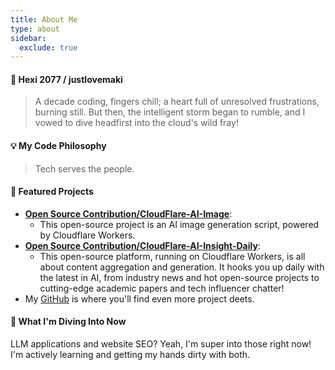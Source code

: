 ```yaml
---
title: About Me
type: about
sidebar:
  exclude: true
---
```

#### 🌌 Hexi 2077 / justlovemaki

> A decade coding, fingers chill; a heart full of unresolved frustrations, burning still. But then, the intelligent storm began to rumble, and I vowed to dive headfirst into the cloud's wild fray!

#### 💡 My Code Philosophy

> Tech serves the people.

#### 🌟 Featured Projects

*   **[Open Source Contribution/CloudFlare-AI-Image](https://github.com/justlovemaki/CloudFlare-AI-Image)**:
    *   This open-source project is an AI image generation script, powered by Cloudflare Workers.
*   **[Open Source Contribution/CloudFlare-AI-Insight-Daily](https://github.com/justlovemaki/CloudFlare-AI-Insight-Daily)**:
    *   This open-source platform, running on Cloudflare Workers, is all about content aggregation and generation. It hooks you up daily with the latest in AI, from industry news and hot open-source projects to cutting-edge academic papers and tech influencer chatter!
*   My [GitHub](https://github.com/justlovemaki) is where you'll find even more project deets.

#### 🔭 What I'm Diving Into Now

LLM applications and website SEO? Yeah, I'm super into those right now! I'm actively learning and getting my hands dirty with both.